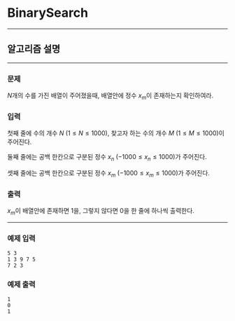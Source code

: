 # BinarySearch
---
## 알고리즘 설명

---
### 문제
$N$개의 수를 가진 배열이 주어졌을때, 배열안에 정수 $x_m$이 존재하는지 확인하여라.

### 입력
첫째 줄에 수의 개수 $N$ $(1 \leq N \leq 1000)$, 찾고자 하는 수의 개수 $M$ $(1 \leq M \leq 1000)$이 주어진다.

둘째 줄에는 공백 한칸으로 구분된 정수 $x_n$ $(-1000 \leq x_n \leq 1000)$가 주어진다.

셋째 줄에는 공백 한칸으로 구분된 정수 $x_m$ $(-1000 \leq x_m \leq 1000)$가 주어진다.

### 출력
$x_m$이 배열안에 존재하면 1을, 그렇지 않다면 0을 한 줄에 하나씩 출력한다.

---
### 예제 입력
```
5 3
1 3 9 7 5
7 2 3
```

### 예제 출력
```
1
0
1
```